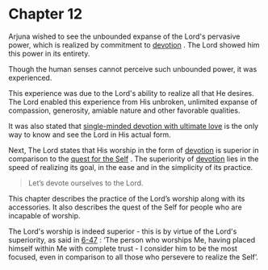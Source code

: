 # Chapter 12


Arjuna wished to see the unbounded expanse of the Lord's pervasive power, which is realized by commitment to 
[devotion](Chapter_7.md#bhakti_a_defn)
. The Lord showed him this power in its entirety. 

Though the human senses cannot perceive such unbounded power, it was experienced.

This experience was due to the Lord's ability to realize all that He desires. The Lord enabled this experience from His unbroken, unlimited expanse of compassion, generosity, amiable nature and other favorable qualities. 

It was also stated that 
[single-minded devotion with ultimate love](Chapter_7.md#bhakti_a_defn)
 is the only way to know and see the Lord in His actual form.

Next, The Lord states that His worship in the form of 
[devotion](Chapter_7.md#bhakti_a_defn)
 is superior in comparison to the 
[quest for the Self](3-3.md#jnAnayOga_a_defn)
. The superiority of 
[devotion](Chapter_7.md#bhakti_a_defn)
 lies in the speed of realizing its goal, in the ease and in the simplicity of its practice. 



<a name='applopener_167'></a>
> Let’s devote ourselves to the Lord.



This chapter describes the practice of the Lord’s worship along with its accessories. It also describes the quest of the Self for people who are incapable of worship. 

The Lord's worship is indeed superior - this is by virtue of the Lord's superiority, as said in 
[6-47](6-47.md)
: ‘The person who worships Me, having placed himself within Me with complete trust - I consider him to be the most focused, even in comparison to all those who persevere to realize the Self’.


